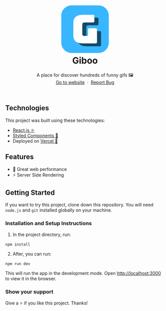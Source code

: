 <h1 align="center">
  <div align="center">
    <img alt="Giboo logo" src="./public/favicon.png" height="150px" width="auto"/>
  </div>
  Giboo
</h1>
<p align="center">
    A place for discover hundreds of funny gifs 🖼️
    <br />
    <a href="https://giboo.vercel.app">Go to website</a>&nbsp;
    ·
    &nbsp;<a href="https://github.com/devenapuros/giboo/issues">Report Bug</a>
  </p>
<br/>

## Technologies 

This project was built using these technologies:

* [React.js ⚛️](https://es.reactjs.org/)
* [Styled Components 💅](https://styled-components.com/)
* Deployed on [Vercel 🔺](https://vercel.com/)

## Features

* 🚀 Great web performance
* ⚡ Server Side Rendering


## Getting Started

If you want to try this project, clone down this repository. You will need `node.js` and `git` installed globally on your machine.

### Installation and Setup Instructions

1. In the project directory, run:

 ```
 npm install
 ```

2. After, you can run:

```
npm run dev
```

This will run the app in the development mode.
Open [http://localhost:3000](http://localhost:3000) to view it in the browser.

### Show your support

Give a ⭐ if you like this project. Thanks!
